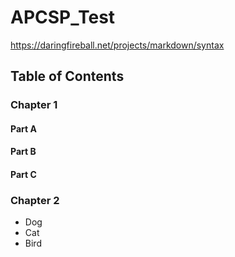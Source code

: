 # APCSP_Test

https://daringfireball.net/projects/markdown/syntax

## Table of Contents
### Chapter 1
#### Part A
#### Part B
#### Part C
### Chapter 2
<ul>
  <li>Dog</li>
  <li>Cat</li>
  <li>Bird</li>
</ul>


